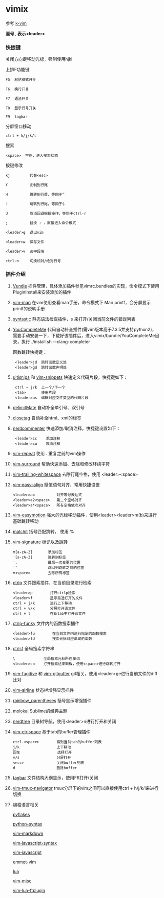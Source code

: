 # vimix

 参考 [k-vim](https://github.com/wklken/k-vim)

 __逗号 , 表示<leader\>__

### 快捷键

关闭方向键移动光标，强制使用hjkl

上排F功能键

	F5  粘贴模式开关

	F6  换行开关

	F7  语法开关

	F8  显示行号开关

	F9  tagbar

分屏窗口移动

	ctrl + h/j/k/l

搜索

 	<space>  空格，进入搜索状态

按键修改

	kj         代替<esc>

 	Y	       复制到行尾

 	H          跳转到行首，等同于^

 	L          跳转到行尾，等同于$

 	U          取消回退编辑操作，等同于ctrl-r

 	;          替换 : ，直接进入命令模式

 	<leader>q  退出vim

 	<leader>w  保存文件

 	<leader>v  选中段落

 	ctrl-n     切换相对/绝对行号

### 插件介绍

1. [Vundle](https://github.com/VundleVim/Vundle.vim)
	插件管理，具体添加插件参见vimrc.bundles的实现，命令模式下使用PluginInstall来安装添加的插件

2. [vim-man](https://github.com/vim-utils/vim-man)
	在vim使用查看man手册，命令模式下 Man printf，会分屏显示printf的说明手册

3. [syntastic](https://github.com/scrooloose/syntastic)
	静态语法检查插件，<leader>s 来打开/关闭当前文件的错误列表

4. [YouCompleteMe](https://github.com/Valloric/YouCompleteMe)
	代码自动补全插件(需vim版本高于7.3.5并支持python2)，需要手动安装一下，下载好该插件后，进入vimix/bundle/YouCompleteMe目录，执行 ./install.sh --clang-completer

	函数跳转快捷键：

		<leader>jd  跳转函数定义处
		<leader>gd  跳转函数声明处

5. [ultisnips](https://github.com/SirVer/ultisnips) 和 [vim-snippets](https://github.com/honza/vim-snippets)
	快速定义代码片段，快捷键如下：

		ctrl + j/k  上一个/下一个
		<tab>       使用片段
		<leader>us  编辑对应文件类型的代码片段

6. [delimitMate](https://github.com/Raimondi/delimitMate)
	自动补全单引号、双引号

7. [closetag](https://github.com/docunext/closetag.vim)
	自动补全html、xml的标签

8. [nerdcommenter](https://github.com/scrooloose/nerdcommenter)
	快速添加/取消注释，快捷键设置如下：

		<leader>cc    添加注释
		<leader>cu    取消注释

9. [vim-repeat](https://github.com/tpope/vim-repeat)
	使用 . 重复之前的vim操作

10. [vim-surround](https://github.com/tpope/vim-surround)
	帮助快速添加、去除和修改环绕字符

11. [vim-trailing-whitespace](https://github.com/bronson/vim-trailing-whitespace)
	去除行尾空格，使用 <leader\><space\>

12. [vim-easy-align](https://github.com/junegunn/vim-easy-align)
	赋值语句对齐，常用快捷设置

		<leader>a=		    对齐等号表达式
		<leader>a2<space>  	第二个空格对齐
		<leader>a*<space>  	所有空格依次对齐

13. [vim-easymotion](https://github.com/easymotion/vim-easymotion)
	强大的光标移动插件，使用<leader\><leader\>m(b)来进行基础跳转移动

14. [matchit](https://github.com/vim-scripts/matchit.zip)
	括号匹配跳转， 使用 %

15. [vim-signature](https://github.com/kshenoy/vim-signature)
	标记以及跳转

		m[a-zA-Z]		添加标签
		'[a-zA-Z]       跳转到标签
		'.				最后一次变更的位置
		''				跳回到跳转之前的位置
		m<space>        去除所有标签

16. [ctrlp](https://github.com/kien/ctrlp.vim)
	文件搜索插件，在当前目录进行检索

		<leader>p        打开ctrlp检索
		<leader>f        显示最近打开的文件
		ctrl + j/k       进行上下移动
		ctrl + v/x       分屏打开该文件
		ctrl + t         在新tab中打开该文件

17. [ctrlp-funky](https://github.com/tacahiroy/ctrlp-funky)
	文件内的函数搜索插件

		<leader>fu        在当前文件内进行指定的函数搜索
		<leader>fU        搜索光标对应单词的函数

18. [ctrlsf](https://github.com/dyng/ctrlsf.vim)
	全局搜索字符串

		\			  全局搜索光标所在单词
		<leader>so    打开搜索结果面板，使用<space>进行跳转打开

19. [vim-fugitive](https://github.com/tpope/vim-fugitive) 和 [vim-gitgutter](https://github.com/airblade/vim-gitgutter)
	git相关，使用<leader\>ge进行当前文件的diff比对

20. [vim-airline](https://github.com/bling/vim-airline)
	状态栏增强显示插件

21. [rainbow_parentheses](https://github.com/kien/rainbow_parentheses.vim)
	括号显示增强插件

22. [molokai](https://github.com/tomasr/molokai)
	Sublime的经典主题

23. [nerdtree](https://github.com/scrooloose/nerdtree)
	目录树导航，使用<leader\>n进行打开和关闭

24. [vim-ctrlspace](https://github.com/szw/vim-ctrlspace)
	基于tab的buffer管理插件

		ctrl-<space>		得到当前tab的buffer列表
		j/k                 上下移动
		回车                 选择打开
		v/s                 分屏打开
		<esc>               关闭buffer列表
		d                   删除buffer

25. [tagbar](https://github.com/majutsushi/tagbar)
	文件结构大纲显示，使用F9打开/关闭

26. [vim-tmux-navigator](https://github.com/christoomey/vim-tmux-navigator)
	tmux分屏下的vim之间可以直接使用ctrl + h/j/k/l来进行切换

26. 编程语言相关

	[pyflakes](https://github.com/kevinw/pyflakes-vim)

	[python-syntax](https://github.com/hdima/python-syntax)

	[vim-markdown](https://github.com/tpope/vim-markdown)

	[vim-javascript-syntax](https://github.com/jelera/vim-javascript-syntax)

	[vim-javascript](https://github.com/pangloss/vim-javascript)

	[emmet-vim](https://github.com/mattn/emmet-vim)

	[lua](https://github.com/vim-scripts/lua.vim)

	[vim-misc](https://github.com/xolox/vim-misc)

	[vim-lua-ftplugin](https://github.com/xolox/vim-lua-ftplugin)
